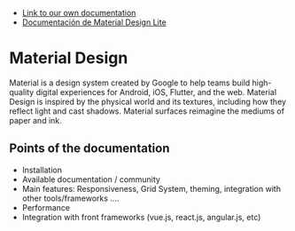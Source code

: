 - [Link to our own documentation](https://docs.google.com/presentation/d/16r8JCxvaqCs565W52OkidiG4J12y8cAjqEsYNXXBxUw/edit?usp=)
- [Documentación de Material Design Lite](https://getmdl.io/)

# Material Design 
Material is a design system created by Google to help teams build high-quality digital experiences for Android, iOS, Flutter, and the web. 
Material Design is inspired by the physical world and its textures, including how they reflect light and cast shadows. Material surfaces reimagine the mediums of paper and ink.

## Points of the documentation

- Installation
- Available documentation / community
- Main features: Responsiveness, Grid System, theming, integration with other tools/frameworks ....
- Performance
- Integration with front frameworks (vue.js, react.js, angular.js, etc) 
